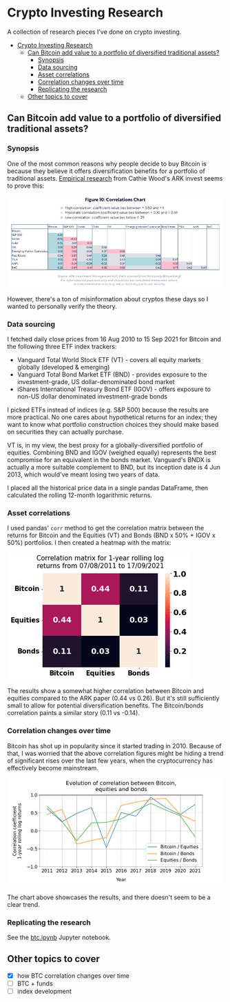 # Crypto Investing Research

A collection of research pieces I've done on crypto investing.

- [Crypto Investing Research](#crypto-investing-research)
  - [Can Bitcoin add value to a portfolio of diversified traditional assets?](#can-bitcoin-add-value-to-a-portfolio-of-diversified-traditional-assets)
    - [Synopsis](#synopsis)
    - [Data sourcing](#data-sourcing)
    - [Asset correlations](#asset-correlations)
    - [Correlation changes over time](#correlation-changes-over-time)
    - [Replicating the research](#replicating-the-research)
  - [Other topics to cover](#other-topics-to-cover)

## Can Bitcoin add value to a portfolio of diversified traditional assets?

### Synopsis

One of the most common reasons why people decide to buy Bitcoin is because they believe it offers diversification benefits for a portfolio of traditional assets. [Empirical research](https://research.ark-invest.com/hubfs/1_Download_Files_ARK-Invest/White_Papers/ARKinvest_091729_Whitepaper_Bitcoin_II_An%20Investment.pdf?hsCtaTracking=71be7529-9a39-404e-97b3-04fd4ccf80ec%7C07365ce1-0ed3-4835-9c3c-ac33c030cd70) from Cathie Wood's ARK invest seems to prove this:

![ark correlation](ark_corr.png)

However, there's a ton of misinformation about cryptos these days so I wanted to personally verify the theory.

### Data sourcing

I fetched daily close prices from 16 Aug 2010 to 15 Sep 2021 for Bitcoin and the following three ETF index trackers:

- Vanguard Total World Stock ETF (VT) - covers all equity markets globally (developed & emerging)
- Vanguard Total Bond Market ETF (BND) - provides exposure to the investment-grade, US dollar-denominated bond market
- iShares International Treasury Bond ETF (IGOV) - offers exposure to non-US dollar denominated investment-grade bonds

I picked ETFs instead of indices (e.g. S&P 500) because the results are more practical. No one cares about hypothetical returns for an index; they want to know what portfolio construction choices they should make based on securities they can actually purchase.

VT is, in my view, the best proxy for a globally-diversified portfolio of equities. Combining BND and IGOV (weighed equally) represents the best compromise for an equivalent in the bonds market. Vanguard's BNDX is actually a more suitable complement to BND, but its inception date is 4 Jun 2013, which would've meant losing two years of data.

I placed all the historical price data in a single pandas DataFrame, then calculated the rolling 12-month logarithmic returns.

### Asset correlations

I used pandas' `corr` method to get the correlation matrix between the returns for Bitcoin and the Equities (VT) and Bonds (BND x 50% + IGOV x 50%) portfolios. I then created a heatmap with the matrix:

![correlation matrix](btc-corr.png)

The results show a somewhat higher correlation between Bitcoin and equities compared to the ARK paper (0.44 vs 0.26). But it's still sufficiently small to allow for potential diversification benefits. The Bitcoin/bonds correlation paints a similar story (0.11 vs -0.14).

### Correlation changes over time

Bitcoin has shot up in popularity since it started trading in 2010. Because of that, I was worried that the above correlation figures might be hiding a trend of significant rises over the last few years, when the cryptocurrency has effectively become mainstream.

![correlation matrix timeseries](btc-corr-ts.png)

The chart above showcases the results, and there doesn't seem to be a clear trend.

### Replicating the research

See the [btc.ipynb](./btc.ipynb) Jupyter notebook.

## Other topics to cover

- [x] how BTC correlation changes over time
- [ ] BTC + funds
- [ ] index development
